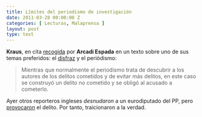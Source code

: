 ```yaml
---
title: Límites del periodismo de investigación
date: 2011-03-28 00:00:00 Z
categories: [ Lecturas, Malaprensa ]
layout: post
type: text
---
```

**Kraus**, en cita [recogida](http://www.elmundo.es/blogs/elmundo/elmundopordentro/2011/03/10/ficciones.html) por **Arcadi Espada** en un texto sobre uno de sus temas preferidos: el [disfraz](http://www.arcadiespada.es/2004/06/10/10-de-junio-de-2004/ "La traición del disfraz") y el periódismo:

> Mientras que normalmente el periodismo trata de descubrir a los autores de los delitos cometidos y de evitar más delitos, en este caso se construyó un delito no cometido y se obligó al acusado a cometerlo.

Ayer otros reporteros ingleses *desnudaron* a un eurodiputado del PP, pero [provocaron](http://www.elpais.com/articulo/espana/eurodiputado/PP/acepto/enmendar/ley/peticion/falso/lobby/elpepiesp/20110328elpepinac_4/Tes "El País") el delito. Por tanto, traicionaron a la verdad.